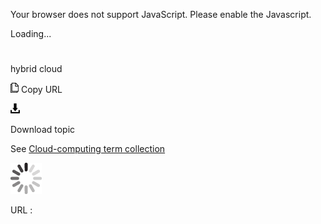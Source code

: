 Your browser does not support JavaScript. Please enable the Javascript.

Loading...

# 

hybrid cloud

![Copy URL](hybrid-cloud_files/Copy.png)
Copy URL

![Download](hybrid-cloud_files/Download.png)

Download topic

See [Cloud-computing term collection](https://worldready.cloudapp.net/Styleguide/Read?id=2700&topicid=28841)

![In progress](hybrid-cloud_files/activity-large.gif)

URL :
